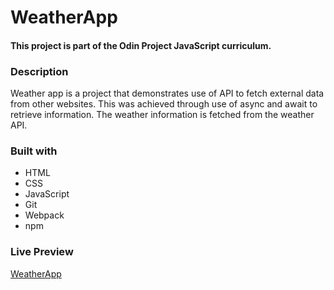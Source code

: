 # WeatherApp
#### This project is part of the Odin Project JavaScript curriculum. <br/>
### Description 

Weather app is a project that demonstrates use of API to fetch external data from other websites. This was achieved through use of async and await to retrieve information. The weather information is fetched from the weather API.

### Built with
- HTML
- CSS
- JavaScript
- Git
- Webpack
- npm
### Live Preview
[WeatherApp](https://malopro.github.io/WeatherApp/)
